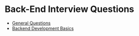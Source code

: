 # Back-End Interview Questions
- [General Questions](https://github.com/BekCodingAddict/Back-End/tree/master/Interview-Questions/General)
- [Backend Development Basics]()
